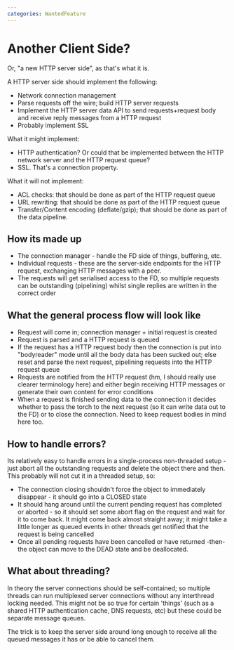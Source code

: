 ```yaml
---
categories: WantedFeature
---
```

# Another Client Side?

Or, "a new HTTP server side", as that's what it is.

A HTTP server side should implement the following:
- Network connection management
- Parse requests off the wire; build HTTP server requests
- Implement the HTTP server data API to send requests+request body and
    receive reply messages from a HTTP request
- Probably implement SSL

What it might implement:
- HTTP authentication? Or could that be implemented between the HTTP
    network server and the HTTP request queue?
- SSL. That's a connection property.

What it will not implement:
- ACL checks: that should be done as part of the HTTP request queue
- URL rewriting: that should be done as part of the HTTP request queue
- Transfer/Content encoding (deflate/gzip); that should be done as
    part of the data pipeline.

## How its made up
- The connection manager - handle the FD side of things, buffering,
    etc.
- Individual requests - these are the server-side endpoints for the
    HTTP request, exchanging HTTP messages with a peer.
- The requests will get serialised access to the FD, so multiple
    requests can be outstanding (pipelining) whilst single replies
    are written in the correct order

## What the general process flow will look like

- Request will come in; connection manager + initial request is
    created
- Request is parsed and a HTTP request is queued
- If the request has a HTTP request body then the connection is put
    into "bodyreader" mode until all the body data has been sucked out;
    else reset and parse the next request, pipelining requests into the
    HTTP request queue
- Requests are notified from the HTTP request (hm, I should really use
    clearer terminology here) and either begin receiving HTTP messages
    or generate their own content for error conditions
- When a request is finished sending data to the connection it decides
    whether to pass the torch to the next request (so it can write data
    out to the FD) or to close the connection. Need to keep request
    bodies in mind here too.

## How to handle errors?

Its relatively easy to handle errors in a single-process non-threaded
setup - just abort all the outstanding requests and delete the object
there and then. This probably will not cut it in a threaded setup, so:

- The connection closing shouldn't force the object to immediately
    disappear - it should go into a CLOSED state
- It should hang around until the current pending request has
    completed or aborted - so it should set some abort flag on the
    request and wait for it to come back. It might come back almost
    straight away; it might take a little longer as queued events in
    other threads get notified that the request is being cancelled
- Once all pending requests have been cancelled or have returned
    -then- the object can move to the DEAD state and be deallocated.

## What about threading?

In theory the server connections should be self-contained; so multiple
threads can run multiplexed server connections without any interthread
locking needed. This might not be so true for certain 'things' (such as
a shared HTTP authentication cache, DNS requests, etc) but these could
be separate message queues.

The trick is to keep the server side around long enough to receive all
the queued messages it has or be able to cancel them.

